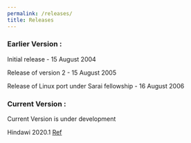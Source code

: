 ```yaml
---
permalink: /releases/
title: Releases
---
```

### Earlier Version :

Initial release - 15 August 2004

Release of version 2 - 15 August 2005

Release of Linux port under Sarai fellowship - 16 August 2006

### Current Version : 
Current Version is under development 

Hindawi 2020.1 [Ref]

[Ref]: https://github.com/hindawiai/hindawi2020
